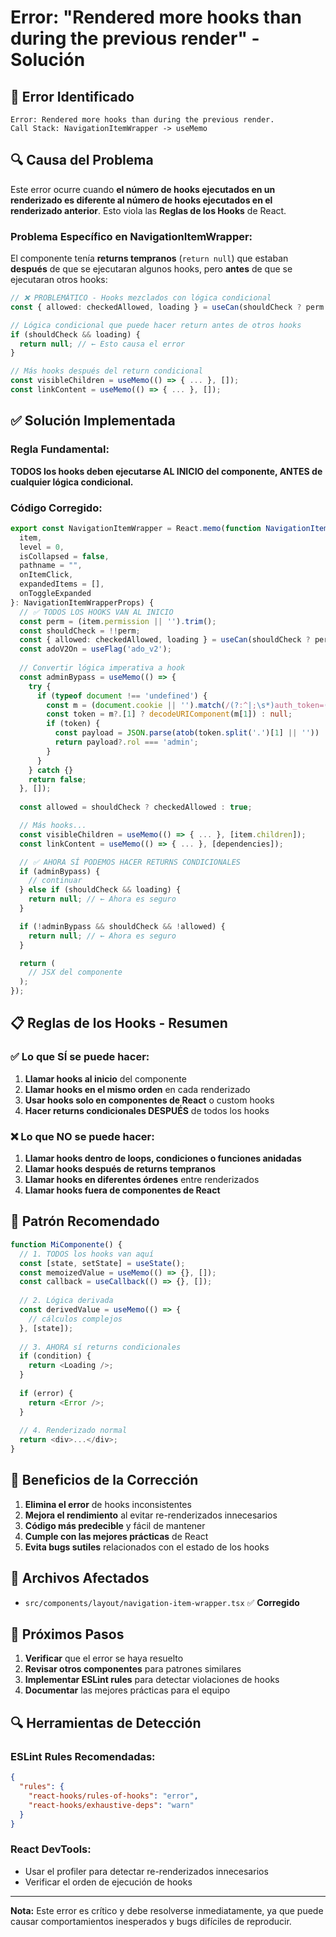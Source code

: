 # Error: "Rendered more hooks than during the previous render" - Solución

## 🚨 **Error Identificado**

```
Error: Rendered more hooks than during the previous render.
Call Stack: NavigationItemWrapper -> useMemo
```

## 🔍 **Causa del Problema**

Este error ocurre cuando **el número de hooks ejecutados en un renderizado es diferente al número de hooks ejecutados en el renderizado anterior**. Esto viola las **Reglas de los Hooks** de React.

### **Problema Específico en NavigationItemWrapper:**

El componente tenía **returns tempranos** (`return null`) que estaban **después** de que se ejecutaran algunos hooks, pero **antes** de que se ejecutaran otros hooks:

```typescript
// ❌ PROBLEMÁTICO - Hooks mezclados con lógica condicional
const { allowed: checkedAllowed, loading } = useCan(shouldCheck ? perm : undefined);

// Lógica condicional que puede hacer return antes de otros hooks
if (shouldCheck && loading) {
  return null; // ← Esto causa el error
}

// Más hooks después del return condicional
const visibleChildren = useMemo(() => { ... }, []);
const linkContent = useMemo(() => { ... }, []);
```

## ✅ **Solución Implementada**

### **Regla Fundamental:**
**TODOS los hooks deben ejecutarse AL INICIO del componente, ANTES de cualquier lógica condicional.**

### **Código Corregido:**

```typescript
export const NavigationItemWrapper = React.memo(function NavigationItemWrapper({
  item,
  level = 0,
  isCollapsed = false,
  pathname = "",
  onItemClick,
  expandedItems = [],
  onToggleExpanded
}: NavigationItemWrapperProps) {
  // ✅ TODOS LOS HOOKS VAN AL INICIO
  const perm = (item.permission || '').trim();
  const shouldCheck = !!perm;
  const { allowed: checkedAllowed, loading } = useCan(shouldCheck ? perm : undefined);
  const adoV2On = useFlag('ado_v2');
  
  // Convertir lógica imperativa a hook
  const adminBypass = useMemo(() => {
    try {
      if (typeof document !== 'undefined') {
        const m = (document.cookie || '').match(/(?:^|;\s*)auth_token=([^;]+)/);
        const token = m?.[1] ? decodeURIComponent(m[1]) : null;
        if (token) {
          const payload = JSON.parse(atob(token.split('.')[1] || '')) || {};
          return payload?.rol === 'admin';
        }
      }
    } catch {}
    return false;
  }, []);
  
  const allowed = shouldCheck ? checkedAllowed : true;

  // Más hooks...
  const visibleChildren = useMemo(() => { ... }, [item.children]);
  const linkContent = useMemo(() => { ... }, [dependencies]);

  // ✅ AHORA SÍ PODEMOS HACER RETURNS CONDICIONALES
  if (adminBypass) {
    // continuar
  } else if (shouldCheck && loading) {
    return null; // ← Ahora es seguro
  }

  if (!adminBypass && shouldCheck && !allowed) {
    return null; // ← Ahora es seguro
  }

  return (
    // JSX del componente
  );
});
```

## 📋 **Reglas de los Hooks - Resumen**

### ✅ **Lo que SÍ se puede hacer:**
1. **Llamar hooks al inicio** del componente
2. **Llamar hooks en el mismo orden** en cada renderizado
3. **Usar hooks solo en componentes de React** o custom hooks
4. **Hacer returns condicionales DESPUÉS** de todos los hooks

### ❌ **Lo que NO se puede hacer:**
1. **Llamar hooks dentro de loops, condiciones o funciones anidadas**
2. **Llamar hooks después de returns tempranos**
3. **Llamar hooks en diferentes órdenes** entre renderizados
4. **Llamar hooks fuera de componentes de React**

## 🔧 **Patrón Recomendado**

```typescript
function MiComponente() {
  // 1. TODOS los hooks van aquí
  const [state, setState] = useState();
  const memoizedValue = useMemo(() => {}, []);
  const callback = useCallback(() => {}, []);
  
  // 2. Lógica derivada
  const derivedValue = useMemo(() => {
    // cálculos complejos
  }, [state]);
  
  // 3. AHORA sí returns condicionales
  if (condition) {
    return <Loading />;
  }
  
  if (error) {
    return <Error />;
  }
  
  // 4. Renderizado normal
  return <div>...</div>;
}
```

## 🎯 **Beneficios de la Corrección**

1. **Elimina el error** de hooks inconsistentes
2. **Mejora el rendimiento** al evitar re-renderizados innecesarios
3. **Código más predecible** y fácil de mantener
4. **Cumple con las mejores prácticas** de React
5. **Evita bugs sutiles** relacionados con el estado de los hooks

## 📝 **Archivos Afectados**

- `src/components/layout/navigation-item-wrapper.tsx` ✅ **Corregido**

## 🚀 **Próximos Pasos**

1. **Verificar** que el error se haya resuelto
2. **Revisar otros componentes** para patrones similares
3. **Implementar ESLint rules** para detectar violaciones de hooks
4. **Documentar** las mejores prácticas para el equipo

## 🔍 **Herramientas de Detección**

### **ESLint Rules Recomendadas:**
```json
{
  "rules": {
    "react-hooks/rules-of-hooks": "error",
    "react-hooks/exhaustive-deps": "warn"
  }
}
```

### **React DevTools:**
- Usar el profiler para detectar re-renderizados innecesarios
- Verificar el orden de ejecución de hooks

---

**Nota:** Este error es crítico y debe resolverse inmediatamente, ya que puede causar comportamientos inesperados y bugs difíciles de reproducir.

